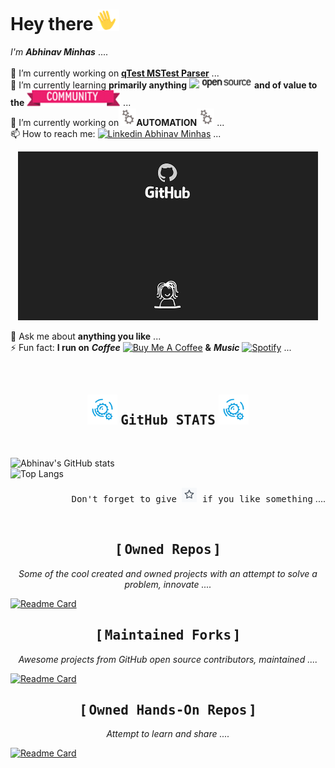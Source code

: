 <!-- ### Hi there 👋

**abhinavminhas/abhinavminhas** is a ✨ _special_ ✨ repository because its `README.md` (this file) appears on your GitHub profile.

Here are some ideas to get you started:

- 🔭 I’m currently working on ...
- 🌱 I’m currently learning ...
- 👯 I’m looking to collaborate on ...
- 🤔 I’m looking for help with ...
- 💬 Ask me about ...
- 📫 How to reach me: ...
- 😄 Pronouns: ...
- ⚡ Fun fact: ...

-->

# Hey there <img src="images\image1.gif" width="35px"></img>

<!-- ![](https://visitor-badge.glitch.me/badge?page_id=abhinavminhas.abhinavminhas) -->
<!-- <a href = "https://www.linkedin.com/in/abhinav-minhas-46226310/"> <img src="https://i.stack.imgur.com/gVE0j.png" width="20px" /> </a> -->

_I'm **Abhinav Minhas**_ ....  
</br>
🔭 I’m currently working on [**qTest MSTest Parser**](https://github.com/abhinavminhas/qtest-mstest-parser)</b> ...  
🌱 I’m currently learning **primarily anything** <img src="https://cdn3.iconfinder.com/data/icons/logos-and-brands-adobe/512/240_Opensource_Open_Source-128.png" width="28px" /> <img src="images\image2.png" width="80px" /> **and of value to the** <img src="images\image3.png" width="150px" /></b> ...  
🔭 I’m currently working on<img src="images\image4.gif" width="28px" />**AUTOMATION**<img src="images\image4.gif" width="28px" /> ...  
📫 How to reach me: [![Linkedin](https://i.stack.imgur.com/gVE0j.png) Abhinav Minhas](https://www.linkedin.com/in/abhinav-minhas-46226310/)  ...  

<p align="center"> <img alt="GIF" src="images\animation1.gif?raw=true" width="480px" /> </p>

💬 Ask me about **anything you like** ...  
⚡ Fun fact: **I run on** _**Coffee**_ <a href="https://www.buymeacoffee.com/abhinavminhas" target="_blank"><img src="https://www.buymeacoffee.com/assets/img/guidelines/download-assets-sm-1.svg" alt="Buy Me A Coffee" width="120px" /></a> **&**  _**Music**_ <a href="https://open.spotify.com/user/213mwagmrdoa3gcr762sveuoq"  target="_blank"><img src="https://cdn2.iconfinder.com/data/icons/social-icons-33/128/Spotify-512.png" alt="Spotify" width="30px" /></a> ...  

</br>
<h2 align="center"><img alt="GIF" src="images\image5.gif?raw=true" width="48px" /> <TT><b>GitHub STATS</b></TT> <img alt="GIF" src="images\image5.gif?raw=true" width="48px" /></h2>
</br>

![Abhinav's GitHub stats](https://github-readme-stats.vercel.app/api?username=abhinavminhas&theme=great-gatsby&show_icons=true&include_all_commits=true&count_private=true&cache_seconds=1800&hide=contribs)  
![Top Langs](https://github-readme-stats.vercel.app/api/top-langs/?username=abhinavminhas&theme=default&layout=compact)  

<p align="right"><TT>Don't forget to give <img src="images\image6.png?raw=true" width="24px" /> if you like something</TT> ....</p>

</br>
<h2 align="center"> [ <TT><b>Owned Repos</b></TT> ] </h2>
<p align="center"><i>Some of the cool created and owned projects with an attempt to solve a problem, innovate ....</i></p>

[![Readme Card](https://github-readme-stats.vercel.app/api/pin/?username=abhinavminhas&theme=vision-friendly-dark&card_width=10&show_owner=abhinavminhas&repo=qtest-mstest-parser)](https://github.com/abhinavminhas/qtest-mstest-parser)

<h2 align="center"> [ <TT><b>Maintained Forks</b></TT> ] </h2>
<p align="center"><i>Awesome projects from GitHub open source contributors, maintained ....</i></p>

[![Readme Card](https://github-readme-stats.vercel.app/api/pin/?username=abhinavminhas&theme=maroongold&repo=trxer)](https://github.com/abhinavminhas/trxer)

<h2 align="center"> [ <TT><b>Owned Hands-On Repos</b></TT> ] </h2>
<p align="center"><i>Attempt to learn and share ....</i></p>
  
[![Readme Card](https://github-readme-stats.vercel.app/api/pin/?username=abhinavminhas&theme=github_dark&show_owner=abhinavminhas&repo=handson-testcafe)](https://github.com/abhinavminhas/handson-testcafe)

